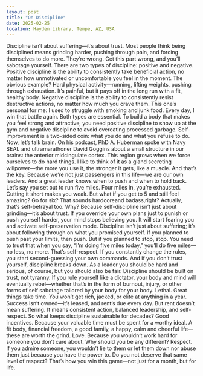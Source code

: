 ```yaml
---
layout: post
title: "On Discipline"
date: 2025-02-25
location: Hayden Library, Tempe, AZ, USA
---
```

Discipline isn’t about suffering—it’s about trust. Most people think being disciplined means grinding harder, pushing through pain, and forcing themselves to do more. They’re wrong. Get this part wrong, and you’ll sabotage yourself.
There are two types of discipline: positive and negative.
Positive discipline is the ability to consistently take beneficial action, no matter how unmotivated or uncomfortable you feel in the moment. The obvious example? Hard physical activity—running, lifting weights, pushing through exhaustion. It’s painful, but it pays off in the long run with a fit, healthy body.
Negative discipline is the ability to consistently resist destructive actions, no matter how much you crave them. This one’s personal for me: I used to struggle with smoking and junk food. Every day, I win that battle again.
Both types are essential. To build a body that makes you feel strong and attractive, you need positive discipline to show up at the gym and negative discipline to avoid overeating processed garbage. Self-improvement is a two-sided coin: what you do and what you refuse to do.
Now, let’s talk brain.
On his podcast, PhD A. Huberman spoke with Navy SEAL and ultramarathoner David Goggins about a small structure in our brains: the anterior midcingulate cortex. This region grows when we force ourselves to do hard things. I like to think of it as a gland secreting willpower—the more you use it, the stronger it gets, like a muscle.
And that’s the key. Because we’re not just passengers in this life—we are our own leaders. And a great leader knows when to push and when to hold back.
Let’s say you set out to run five miles. Four miles in, you’re exhausted. Cutting it short makes you weak. But what if you get to 5 and still feel amazing? Go for six? That sounds hardcoreand badass,right? Actually, that’s self-betrayal too. Why? Because self-discipline isn’t just about grinding—it’s about trust. If you override your own plans just to punish or push yourself harder, your mind stops believing you. It will start fearing you and activate self-preservation mode.
Discipline isn’t just about suffering; it’s about following through on what you promised yourself. If you planned to push past your limits, then push. But if you planned to stop, stop. You need to trust that when you say, “I’m doing five miles today,” you’ll do five miles—no less, no more. That’s self-respect. If you constantly change the rules, you start second-guessing your own commands. And if you don’t trust yourself, discipline breaks down.
As a leader you should be hard and serious, of course, but you should also be fair. Discipline should be built on trust, not tyranny. If you rule yourself like a dictator, your body and mind will eventually rebel—whether that’s in the form of burnout, injury, or other forms of self sabotage tailored by your body for your body. Lethal.
Great things take time. You won’t get rich, jacked, or elite at anything in a year. Success isn’t owned—it’s leased, and rent’s due every day. But rent doesn’t mean suffering. It means consistent action, balanced leadership, and self-respect. So what keeps discipline sustainable for decades?
Good incentives. Because your valuable time must be spent for a worthy ideal. A fit body, financial freedom, a good family, a happy, calm and cheerful life—these are worth the grind.
Love. Because you wouldn’t work hard for someone you don’t care about. Why should you be any different?
Respect. If you admire someone, you wouldn’t lie to them or let them down nor abuse them just because you have the power to. Do you not deserve that same level of respect?
That’s how you win this game—not just for a month, but for life.


